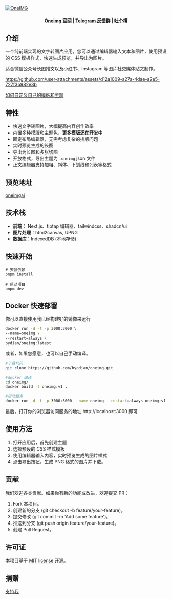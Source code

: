 <a href="https://oneimgai.com/" target="_blank" rel="noopener">
  <picture>
    <source media="(prefers-color-scheme: dark)" alt="OneIMG" srcset="./docs/oneimg-banner.png" />
    <img alt="OneIMG" src="./docs/oneimg-banner.png" />
  </picture>
</a>

<h4 align="center">
  <a href="https://oneimgai.com">Oneimg 官网</a> |
  <a href="https://t.me/oneimg">Telegram 反馈群</a> |
  <a href="https://support.qq.com/product/673291">吐个槽</a>
</h4>

## 介绍
一个纯前端实现的文字转图片应用，您可以通过编辑器输入文本和图片，使用预设的 CSS 模板样式，快速生成预览，并导出为图片。

适合微信公众号长图推文以及小红书、Instagram 等图片社交媒体贴文制作。

https://github.com/user-attachments/assets/d12a1009-a27a-4dae-a2e5-727f3b982e3b

[如何自定义自己的模版和主题](./docs/how-to-custom-template.md)

## 特性
- 快速文字转图片，大幅提高内容创作效率
- 内置多种模版和主题色，**更多模版还在开发中**
- 固定布局编辑器，无需考虑复杂的排版问题
- 实时预览生成的长图
- 导出为长图和多张切图
- 开放格式，导出主题为 `.oneimg` json 文件
- 正文编辑器支持加粗、斜体、下划线和列表等格式

## 预览地址
[oneimgai](https://oneimgai.com)

## 技术栈
- **前端**： Next.js、tiptap 编辑器、tailwindcss、shadcn/ui
- **图片处理**：html2canvas, UPNG
- **数据库**：IndexedDB (本地存储)

## 快速开始

```
# 安装依赖
pnpm install 

# 启动项目
pnpm dev
```

## Docker 快速部署

你可以直接使用我已经构建好的镜像来运行
```sh
docker run -d -t -p 3000:3000 \
--name=oneimg \
--restart=always \
bydian/oneimg:latest

```

或者，如果您愿意，也可以自己手动编译。

```sh
#下载代码
git clone https://github.com/byodian/oneimg.git

#docker 编译
cd oneimg/
docker build -t oneimg:v1 .

#启动服务
docker run -d -t -p 3000:3000 --name oneimg --restart=always oneimg:v1
```
最后，打开你的浏览器访问服务的地址 http://localhost:3000 即可

## 使用方法
1. 打开应用后，首先创建主题
2. 选择预设的 CSS 样式模板
3. 使用编辑器输入内容，实时预览生成的图片样式
4. 点击导出按钮，生成 PNG 格式的图片并下载。

## 贡献
我们欢迎各类贡献。如果你有新的功能或改进，欢迎提交 PR：
1. Fork 本项目。
2. 创建新的分支 (git checkout -b feature/your-feature)。
3. 提交修改 (git commit -m 'Add some feature')。
4. 推送到分支 (git push origin feature/your-feature)。
5. 创建 Pull Request。

## 许可证
本项目基于 [MIT license](https://opensource.org/licenses/MIT) 开源。

## 捐赠
[支持我](./DONATIONS.md)
